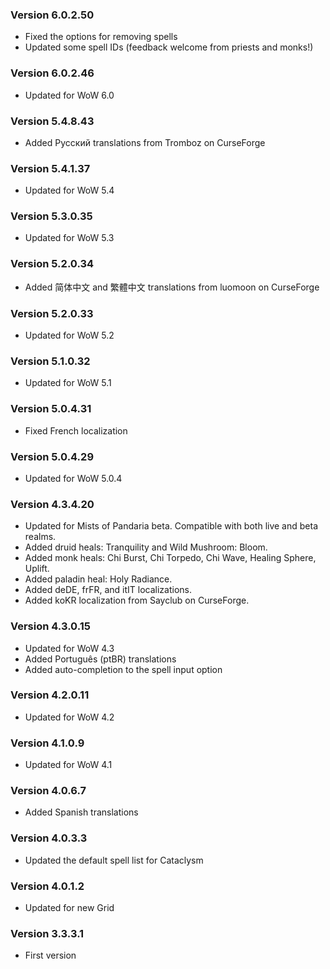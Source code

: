 ### Version 6.0.2.50

* Fixed the options for removing spells
* Updated some spell IDs (feedback welcome from priests and monks!)

### Version 6.0.2.46

* Updated for WoW 6.0

### Version 5.4.8.43

* Added Русский translations from Tromboz on CurseForge

### Version 5.4.1.37

* Updated for WoW 5.4

### Version 5.3.0.35

* Updated for WoW 5.3

### Version 5.2.0.34

* Added 简体中文 and 繁體中文 translations from luomoon on CurseForge

### Version 5.2.0.33

* Updated for WoW 5.2

### Version 5.1.0.32

* Updated for WoW 5.1

### Version 5.0.4.31

* Fixed French localization

### Version 5.0.4.29

* Updated for WoW 5.0.4

### Version 4.3.4.20

* Updated for Mists of Pandaria beta. Compatible with both live and beta realms.
* Added druid heals: Tranquility and Wild Mushroom: Bloom.
* Added monk heals: Chi Burst, Chi Torpedo, Chi Wave, Healing Sphere, Uplift.
* Added paladin heal: Holy Radiance.
* Added deDE, frFR, and itIT localizations.
* Added koKR localization from Sayclub on CurseForge.

### Version 4.3.0.15

* Updated for WoW 4.3
* Added Português (ptBR) translations
* Added auto-completion to the spell input option

### Version 4.2.0.11

* Updated for WoW 4.2

### Version 4.1.0.9

* Updated for WoW 4.1

### Version 4.0.6.7

* Added Spanish translations

### Version 4.0.3.3

* Updated the default spell list for Cataclysm

### Version 4.0.1.2

* Updated for new Grid

### Version 3.3.3.1

* First version
